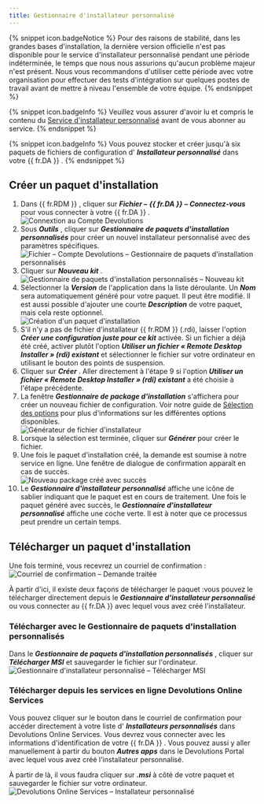 ```yaml
---
title: Gestionnaire d'installateur personnalisé
---
```

{% snippet icon.badgeNotice %} 
Pour des raisons de stabilité, dans les grandes bases d'installation, la dernière version officielle n'est pas disponible pour le service d'installateur personnalisé pendant une période indéterminée, le temps que nous nous assurions qu'aucun problème majeur n'est présent. Nous vous recommandons d'utiliser cette période avec votre organisation pour effectuer des tests d'intégration sur quelques postes de travail avant de mettre à niveau l'ensemble de votre équipe. 
{% endsnippet %}
 
{% snippet icon.badgeInfo %} 
Veuillez vous assurer d'avoir lu et compris le contenu du [Service d'installateur personnalisé](/fr/rdm/windows/installation/client/custom-installer-service/) avant de vous abonner au service. 
{% endsnippet %}
 
{% snippet icon.badgeInfo %} 
Vous pouvez stocker et créer jusqu'à six paquets de fichiers de configuration d' ***Installateur personnalisé*** dans votre {{ fr.DA }} . 
{% endsnippet %}
 
## Créer un paquet d'installation 

1. Dans {{ fr.RDM }} , cliquer sur ***Fichier –*** ***{{ fr.DA }}*** ***– Connectez-vous***   pour vous connecter à votre {{ fr.DA }} .  
![Connextion au Compte Devolutions](/img/fr/rdm/windows/RdmWin4015.png) 
1. Sous ***Outils*** , cliquer sur ***Gestionnaire de paquets d'installation personnalisés*** pour créer un nouvel installateur personnalisé avec des paramètres spécifiques.  
![Fichier – Compte Devolutions – Gestionnaire de paquets d'installation personnalisés](/img/fr/rdm/windows/clip11247.png) 
1. Cliquer sur ***Nouveau kit*** .  
![Gestionnaire de paquets d'installation personnalisés – Nouveau kit](/img/fr/rdm/windows/clip11251.png) 
1. Sélectionner la ***Version*** de l'application dans la liste déroulante. Un ***Nom*** sera automatiquement généré pour votre paquet. Il peut être modifié. Il est aussi possible d'ajouter une courte ***Description*** de votre paquet, mais cela reste optionnel.  
![Création d'un paquet d'installation](/img/fr/rdm/windows/clip11252.png) 
1. S'il n'y a pas de fichier d'installateur {{ fr.RDM }} (.rdi), laisser l'option ***Créer une configuration juste pour ce kit*** activée. Si un fichier a déjà été créé, activer plutôt l'option ***Utiliser un fichier « Remote Desktop Installer » (rdi) existant*** et sélectionner le fichier sur votre ordinateur en utilisant le bouton des points de suspension. 
1. Cliquer sur ***Créer*** . Aller directement à l'étape 9 si l'option ***Utiliser un fichier « Remote Desktop Installer » (rdi) existant*** a été choisie à l'étape précédente. 
1. La fenêtre ***Gestionnaire de package d'installation*** s'affichera pour créer un nouveau fichier de configuration. Voir notre guide de [Sélection des options](/fr/rdm/windows/installation/client/custom-installer-service/installer-file-generator/option-selection/) pour plus d'informations sur les différentes options disponibles.  
![Générateur de fichier d'installateur](/img/fr/rdm/windows/clip11253.png) 
1. Lorsque la sélection est terminée, cliquer sur ***Générer*** pour créer le fichier. 
1. Une fois le paquet d'installation créé, la demande est soumise à notre service en ligne. Une fenêtre de dialogue de confirmation apparaît en cas de succès.  
![Nouveau package créé avec succès](/img/fr/rdm/windows/clip10477.png) 
1. Le ***Gestionnaire d'installateur personnalisé*** affiche une icône de sablier indiquant que le paquet est en cours de traitement. Une fois le paquet généré avec succès, le ***Gestionnaire d'installateur personnalisé*** affiche une coche verte. Il est à noter que ce processus peut prendre un certain temps. 

## Télécharger un paquet d'installation 

Une fois terminé, vous recevrez un courriel de confirmation :  
![Courriel de confirmation – Demande traitée](/img/fr/rdm/windows/clip11254.png) 

À partir d'ici, il existe deux façons de télécharger le paquet :vous pouvez le télécharger directement depuis le ***Gestionnaire d'installateur personnalisé*** ou vous connecter au {{ fr.DA }} avec lequel vous avez créé l'installateur. 

### Télécharger avec le Gestionnaire de paquets d'installation personnalisés 

Dans le ***Gestionnaire de paquets d'installation personnalisés*** , cliquer sur ***Télécharger MSI*** et sauvegarder le fichier sur l'ordinateur.  
![Gestionnaire d'installateur personnalisé – Télécharger MSI](/img/fr/rdm/windows/clip11257.png) 

### Télécharger depuis les services en ligne Devolutions Online Services 

Vous pouvez cliquer sur le bouton  dans le courriel de confirmation pour accéder directement à votre liste d' ***Installateurs personnalisés*** dans Devolutions Online Services. Vous devrez vous connecter avec les informations d'identification de votre {{ fr.DA }} . Vous pouvez aussi y aller manuellement à partir du bouton ***Autres apps*** dans le Devolutions Portal avec lequel vous avez créé l'installateur personnalisé.  

À partir de là, il vous faudra cliquer sur ***.msi*** à côté de votre paquet et sauvegarder le fichier sur votre ordinateur.  
![Devolutions Online Services – Installateur personnalisé](/img/fr/rdm/windows/clip11258.png) 

